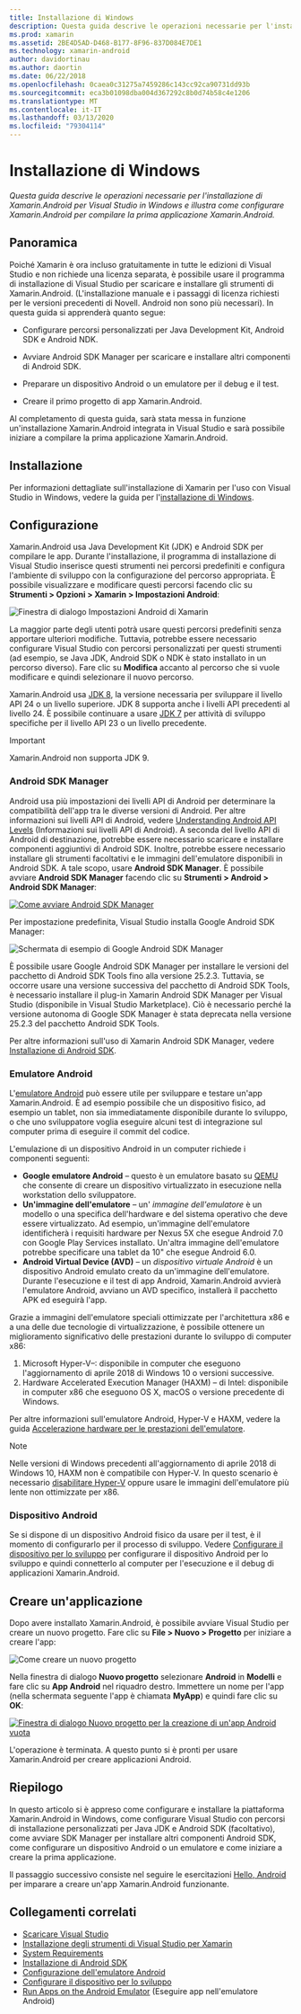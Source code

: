 ```yaml
---
title: Installazione di Windows
description: Questa guida descrive le operazioni necessarie per l'installazione di Xamarin.Android per Visual Studio in Windows e illustra come configurare Xamarin.Android per compilare la prima applicazione Xamarin.Android.
ms.prod: xamarin
ms.assetid: 2BE4D5AD-D468-B177-8F96-837D084E7DE1
ms.technology: xamarin-android
author: davidortinau
ms.author: daortin
ms.date: 06/22/2018
ms.openlocfilehash: 0caea0c31275a7459286c143cc92ca90731dd93b
ms.sourcegitcommit: eca3b01098dba004d367292c8b0d74b58c4e1206
ms.translationtype: MT
ms.contentlocale: it-IT
ms.lasthandoff: 03/13/2020
ms.locfileid: "79304114"
---
```

# <a name="windows-installation"></a>Installazione di Windows

_Questa guida descrive le operazioni necessarie per l'installazione di Xamarin.Android per Visual Studio in Windows e illustra come configurare Xamarin.Android per compilare la prima applicazione Xamarin.Android._

## <a name="overview"></a>Panoramica

Poiché Xamarin è ora incluso gratuitamente in tutte le edizioni di Visual Studio e non richiede una licenza separata, è possibile usare il programma di installazione di Visual Studio per scaricare e installare gli strumenti di Xamarin.Android.
(L'installazione manuale e i passaggi di licenza richiesti per le versioni precedenti di Novell. Android non sono più necessari). In questa guida si apprenderà quanto segue:

- Configurare percorsi personalizzati per Java Development Kit, Android SDK e Android NDK.

- Avviare Android SDK Manager per scaricare e installare altri componenti di Android SDK.

- Preparare un dispositivo Android o un emulatore per il debug e il test.

- Creare il primo progetto di app Xamarin.Android.

Al completamento di questa guida, sarà stata messa in funzione un'installazione Xamarin.Android integrata in Visual Studio e sarà possibile iniziare a compilare la prima applicazione Xamarin.Android.

## <a name="installation"></a>Installazione

Per informazioni dettagliate sull'installazione di Xamarin per l'uso con Visual Studio in Windows, vedere la guida per l'[installazione di Windows](~/get-started/installation/windows.md).

## <a name="configuration"></a>Configurazione

Xamarin.Android usa Java Development Kit (JDK) e Android SDK per compilare le app. Durante l'installazione, il programma di installazione di Visual Studio inserisce questi strumenti nei percorsi predefiniti e configura l'ambiente di sviluppo con la configurazione del percorso appropriata. È possibile visualizzare e modificare questi percorsi facendo clic su **Strumenti > Opzioni > Xamarin > Impostazioni Android**:

![Finestra di dialogo Impostazioni Android di Xamarin](windows-images/07-settings.png)

La maggior parte degli utenti potrà usare questi percorsi predefiniti senza apportare ulteriori modifiche. Tuttavia, potrebbe essere necessario configurare Visual Studio con percorsi personalizzati per questi strumenti (ad esempio, se Java JDK, Android SDK o NDK è stato installato in un percorso diverso). Fare clic su **Modifica** accanto al percorso che si vuole modificare e quindi selezionare il nuovo percorso.

Xamarin.Android usa [JDK 8](https://www.oracle.com/technetwork/java/javase/downloads/jdk8-downloads-2133151.html), la versione necessaria per sviluppare il livello API 24 o un livello superiore. JDK 8 supporta anche i livelli API precedenti al livello 24. È possibile continuare a usare [JDK 7](https://www.oracle.com/technetwork/java/javase/downloads/jdk7-downloads-1880260.html) per attività di sviluppo specifiche per il livello API 23 o un livello precedente.

> [!IMPORTANT]
> Xamarin.Android non supporta JDK 9.

### <a name="android-sdk-manager"></a>Android SDK Manager

Android usa più impostazioni dei livelli API di Android per determinare la compatibilità dell'app tra le diverse versioni di Android. Per altre informazioni sui livelli API di Android, vedere [Understanding Android API Levels](~/android/app-fundamentals/android-api-levels.md) (Informazioni sui livelli API di Android).
A seconda del livello API di Android di destinazione, potrebbe essere necessario scaricare e installare componenti aggiuntivi di Android SDK. Inoltre, potrebbe essere necessario installare gli strumenti facoltativi e le immagini dell'emulatore disponibili in Android SDK. A tale scopo, usare **Android SDK Manager**. È possibile avviare **Android SDK Manager** facendo clic su **Strumenti > Android > Android SDK Manager**:

[![Come avviare Android SDK Manager](windows-images/08-sdk-manager-sml.png)](windows-images/08-sdk-manager.png#lightbox)

Per impostazione predefinita, Visual Studio installa Google Android SDK Manager:

![Schermata di esempio di Google Android SDK Manager](windows-images/09-google-sdk-manager.png)

È possibile usare Google Android SDK Manager per installare le versioni del pacchetto di Android SDK Tools fino alla versione 25.2.3. Tuttavia, se occorre usare una versione successiva del pacchetto di Android SDK Tools, è necessario installare il plug-in Xamarin Android SDK Manager per Visual Studio (disponibile in Visual Studio Marketplace). Ciò è necessario perché la versione autonoma di Google SDK Manager è stata deprecata nella versione 25.2.3 del pacchetto Android SDK Tools. 

Per altre informazioni sull'uso di Xamarin Android SDK Manager, vedere [Installazione di Android SDK](~/android/get-started/installation/android-sdk.md).

### <a name="android-emulator"></a>Emulatore Android

L'[emulatore Android](https://developer.android.com/studio/run/emulator) può essere utile per sviluppare e testare un'app Xamarin.Android. È ad esempio possibile che un dispositivo fisico, ad esempio un tablet, non sia immediatamente disponibile durante lo sviluppo, o che uno sviluppatore voglia eseguire alcuni test di integrazione sul computer prima di eseguire il commit del codice.

L'emulazione di un dispositivo Android in un computer richiede i componenti seguenti:

- **Google emulatore Android** &ndash; questo è un emulatore basato su [QEMU](https://www.qemu.org/) che consente di creare un dispositivo virtualizzato in esecuzione nella workstation dello sviluppatore.
- **Un'immagine dell'emulatore** &ndash; un' _immagine dell'emulatore_ è un modello o una specifica dell'hardware e del sistema operativo che deve essere virtualizzato. Ad esempio, un'immagine dell'emulatore identificherà i requisiti hardware per Nexus 5X che esegue Android 7.0 con Google Play Services installato. Un'altra immagine dell'emulatore potrebbe specificare una tablet da 10" che esegue Android 6.0.
- **Android Virtual Device (AVD)** &ndash; un _dispositivo virtuale Android_ è un dispositivo Android emulato creato da un'immagine dell'emulatore. Durante l'esecuzione e il test di app Android, Xamarin.Android avvierà l'emulatore Android, avviano un AVD specifico, installerà il pacchetto APK ed eseguirà l'app.

Grazie a immagini dell'emulatore speciali ottimizzate per l'architettura x86 e a una delle due tecnologie di virtualizzazione, è possibile ottenere un miglioramento significativo delle prestazioni durante lo sviluppo di computer x86:

1. Microsoft Hyper-V&ndash;: disponibile in computer che eseguono l'aggiornamento di aprile 2018 di Windows 10 o versioni successive.
2. Hardware Accelerated Execution Manager (HAXM) &ndash; di Intel: disponibile in computer x86 che eseguono OS X, macOS o versione precedente di Windows.

Per altre informazioni sull'emulatore Android, Hyper-V e HAXM, vedere la guida [Accelerazione hardware per le prestazioni dell'emulatore](~/android/get-started/installation/android-emulator/hardware-acceleration.md).

> [!NOTE]
> Nelle versioni di Windows precedenti all'aggiornamento di aprile 2018 di Windows 10, HAXM non è compatibile con Hyper-V. In questo scenario è necessario [disabilitare Hyper-V](~/android/get-started/installation/android-emulator/troubleshooting.md#disable-hyperv) oppure usare le immagini dell'emulatore più lente non ottimizzate per x86.

<a name="device" />

### <a name="android-device"></a>Dispositivo Android

Se si dispone di un dispositivo Android fisico da usare per il test, è il momento di configurarlo per il processo di sviluppo. Vedere [Configurare il dispositivo per lo sviluppo](~/android/get-started/installation/set-up-device-for-development.md) per configurare il dispositivo Android per lo sviluppo e quindi connetterlo al computer per l'esecuzione e il debug di applicazioni Xamarin.Android.

## <a name="create-an-application"></a>Creare un'applicazione

Dopo avere installato Xamarin.Android, è possibile avviare Visual Studio per creare un nuovo progetto. Fare clic su **File > Nuovo > Progetto** per iniziare a creare l'app:

![Come creare un nuovo progetto](windows-images/10-new-project.png)

Nella finestra di dialogo **Nuovo progetto** selezionare **Android** in **Modelli** e fare clic su **App Android** nel riquadro destro. Immettere un nome per l'app (nella schermata seguente l'app è chiamata **MyApp**) e quindi fare clic su **OK**:

[![Finestra di dialogo Nuovo progetto per la creazione di un'app Android vuota](windows-images/11-first-app-sml.w157.png)](windows-images/11-first-app.w157.png#lightbox)

L'operazione è terminata. A questo punto si è pronti per usare Xamarin.Android per creare applicazioni Android.

## <a name="summary"></a>Riepilogo

In questo articolo si è appreso come configurare e installare la piattaforma Xamarin.Android in Windows, come configurare Visual Studio con percorsi di installazione personalizzati per Java JDK e Android SDK (facoltativo), come avviare SDK Manager per installare altri componenti Android SDK, come configurare un dispositivo Android o un emulatore e come iniziare a creare la prima applicazione.

Il passaggio successivo consiste nel seguire le esercitazioni [Hello, Android](~/android/get-started/hello-android/index.md) per imparare a creare un'app Xamarin.Android funzionante.

## <a name="related-links"></a>Collegamenti correlati

- [Scaricare Visual Studio](https://visualstudio.microsoft.com/vs/)
- [Installazione degli strumenti di Visual Studio per Xamarin](~/get-started/installation/windows.md)
- [System Requirements](~/cross-platform/get-started/requirements.md)
- [Installazione di Android SDK](~/android/get-started/installation/android-sdk.md)
- [Configurazione dell'emulatore Android](~/android/get-started/installation/android-emulator/index.md)
- [Configurare il dispositivo per lo sviluppo](~/android/get-started/installation/set-up-device-for-development.md)
- [Run Apps on the Android Emulator](https://developer.android.com/studio/run/emulator#Requirements) (Eseguire app nell'emulatore Android)
